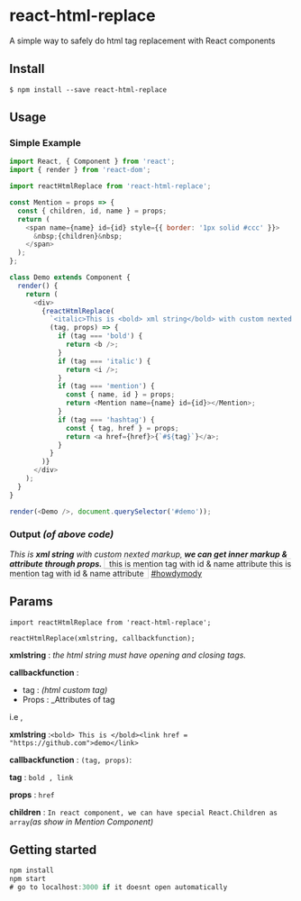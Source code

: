 # react-html-replace

A simple way to safely do html tag replacement with React components

## Install

```
$ npm install --save react-html-replace
```

## Usage

### Simple Example

```js
import React, { Component } from 'react';
import { render } from 'react-dom';

import reactHtmlReplace from 'react-html-replace';

const Mention = props => {
  const { children, id, name } = props;
  return (
    <span name={name} id={id} style={{ border: '1px solid #ccc' }}>
      &nbsp;{children}&nbsp;
    </span>
  );
};

class Demo extends Component {
  render() {
    return (
      <div>
        {reactHtmlReplace(
          `<italic>This is <bold> xml string</bold> with custom nexted markup,<bold> we can get inner markup & attribute  through props.</bold></italic> <mention id ="123" name ="raodurgesh">  this is mention tag with id & name attributes </mention> <hashtag tag="howdymody" href ="http://google.com"></hashtag>`,
          (tag, props) => {
            if (tag === 'bold') {
              return <b />;
            }
            if (tag === 'italic') {
              return <i />;
            }
            if (tag === 'mention') {
              const { name, id } = props;
              return <Mention name={name} id={id}></Mention>;
            }
            if (tag === 'hashtag') {
              const { tag, href } = props;
              return <a href={href}>{`#${tag}`}</a>;
            }
          }
        )}
      </div>
    );
  }
}

render(<Demo />, document.querySelector('#demo'));
```

### Output _(of above code)_

<i>This is <b> xml string</b> with custom nexted markup,<b> we can get inner markup &amp; attribute through props.</b></i> <span name="raodurgesh" id="123" style="border: 1px solid rgb(204, 204, 204);">&nbsp; this is mention tag with id &amp; name attribute this is mention tag with id &amp; name attribute &nbsp;</span> <a href="http://google.com">#howdymody</a>

## Params

`import reactHtmlReplace from 'react-html-replace';`

`reactHtmlReplace(xmlstring, callbackfunction);`

**xmlstring** : _the html string must have opening and closing tags._

**callbackfunction** :

- tag : _(html custom tag)_
- Props : \_Attributes of tag

i.e ,

**xmlstring** :`<bold> This is </bold><link href = "https://github.com">demo</link>`

**callbackfunction** : `(tag, props)`:

**tag** : `bold , link`

**props** : `href`

**children** : `In react component, we can have special React.Children as array`_(as show in Mention Component)_

## Getting started

```js
npm install
npm start
# go to localhost:3000 if it doesnt open automatically
```
